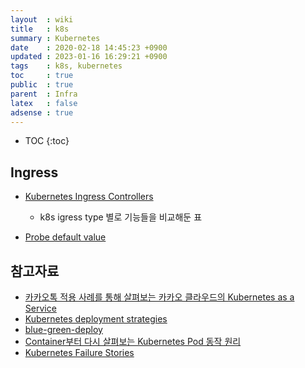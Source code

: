 ```yaml
---
layout  : wiki
title   : k8s
summary : Kubernetes
date    : 2020-02-18 14:45:23 +0900
updated : 2023-01-16 16:29:21 +0900
tags    : k8s, kubernetes
toc     : true
public  : true
parent  : Infra
latex   : false
adsense : true
---
```

* TOC
{:toc}

## Ingress

* [Kubernetes Ingress Controllers](https://docs.google.com/spreadsheets/d/191WWNpjJ2za6-nbG4ZoUMXMpUK8KlCIosvQB0f-oq3k/edit#gid=907731238) 
  * k8s igress type 별로 기능들을 비교해둔 표

* [Probe default value](https://kubernetes.io/docs/tasks/configure-pod-container/configure-liveness-readiness-startup-probes/#configure-probes)


## 참고자료 

* [카카오톡 적용 사례를 통해 살펴보는 카카오 클라우드의 Kubernetes as a Service](https://if.kakao.com/2019/program?sessionId=eebbe5ae-0c77-4f52-83af-5818f9fd6c26)
* [Kubernetes deployment strategies](https://github.com/ContainerSolutions/k8s-deployment-strategies)
* [blue-green-deploy](https://codefresh.io/kubernetes-tutorial/blue-green-deploy/) 
* [Container부터 다시 살펴보는 Kubernetes Pod 동작 원리](https://hyojun.me/~k8s-pod-internal) 
* [Kubernetes Failure Stories](https://k8s.af/)
